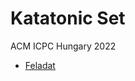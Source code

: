 # Katatonic Set

ACM ICPC Hungary 2022

- [Feladat](https://domjudge.cms.inf.elte.hu/public/problems/49/text)

